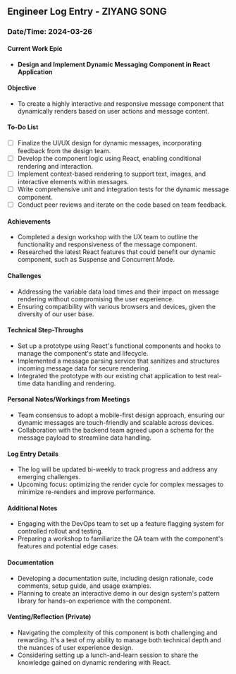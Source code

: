 ## Engineer Log Entry - ZIYANG SONG

### Date/Time: 2024-03-26

#### Current Work Epic

- **Design and Implement Dynamic Messaging Component in React Application**

#### Objective

- To create a highly interactive and responsive message component that dynamically renders based on user actions and message content.

#### To-Do List
- [ ] Finalize the UI/UX design for dynamic messages, incorporating feedback from the design team.
- [ ] Develop the component logic using React, enabling conditional rendering and interaction.
- [ ] Implement context-based rendering to support text, images, and interactive elements within messages.
- [ ] Write comprehensive unit and integration tests for the dynamic message component.
- [ ] Conduct peer reviews and iterate on the code based on team feedback.

#### Achievements
- Completed a design workshop with the UX team to outline the functionality and responsiveness of the message component.
- Researched the latest React features that could benefit our dynamic component, such as Suspense and Concurrent Mode.

#### Challenges
- Addressing the variable data load times and their impact on message rendering without compromising the user experience.
- Ensuring compatibility with various browsers and devices, given the diversity of our user base.

#### Technical Step-Throughs
- Set up a prototype using React's functional components and hooks to manage the component's state and lifecycle.
- Implemented a message parsing service that sanitizes and structures incoming message data for secure rendering.
- Integrated the prototype with our existing chat application to test real-time data handling and rendering.

#### Personal Notes/Workings from Meetings
- Team consensus to adopt a mobile-first design approach, ensuring our dynamic messages are touch-friendly and scalable across devices.
- Collaboration with the backend team agreed upon a schema for the message payload to streamline data handling.

#### Log Entry Details
- The log will be updated bi-weekly to track progress and address any emerging challenges.
- Upcoming focus: optimizing the render cycle for complex messages to minimize re-renders and improve performance.

#### Additional Notes
- Engaging with the DevOps team to set up a feature flagging system for controlled rollout and testing.
- Preparing a workshop to familiarize the QA team with the component's features and potential edge cases.

#### Documentation
- Developing a documentation suite, including design rationale, code comments, setup guide, and usage examples.
- Planning to create an interactive demo in our design system's pattern library for hands-on experience with the component.

#### Venting/Reflection (Private)
- Navigating the complexity of this component is both challenging and rewarding. It's a test of my ability to manage both technical depth and the nuances of user experience design.
- Considering setting up a lunch-and-learn session to share the knowledge gained on dynamic rendering with React.

